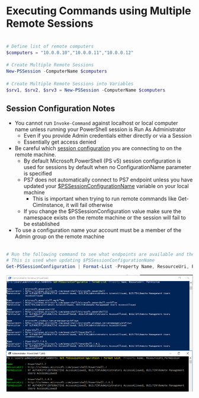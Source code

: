 # Executing Commands using Multiple Remote Sessions

```powershell

# Define list of remote computers
$computers = "10.0.0.10","10.0.0.11","10.0.0.12"

# Create Multiple Remote Sessions
New-PSSession -ComputerName $computers

# Create Multiple Remote Sessions into Variables
$srv1, $srv2, $srv3 = New-PSSession -ComputerName $computers

```

## Session Configuration Notes

- You cannot run `Invoke-Command` against localhost or local computer name unless running your PowerShell session is Run As Administrator
  - Even if you provide Admin credentials either directly or via a Session
  - Essentially get access denied
- Be careful which [session configuration](https://learn.microsoft.com/en-us/powershell/module/microsoft.powershell.core/about/about_session_configurations?view=powershell-7.4) you are connecting to on the remote machine.
  - By default Microsoft.PowerShell (PS v5) session configuration is used for sessions by default when no ConfigurationName parameter is specified
  - PS7 does not automatically connect to PS7 endpoint unless you have updated your [$PSSessionConfigurationName](https://learn.microsoft.com/en-us/powershell/module/microsoft.powershell.core/about/about_preference_variables?view=powershell-7.4#pssessionconfigurationname) variable on your local machine
    - This is important when trying to run remote commands like Get-CimInstance, it will fail otherwise
  - If you change the $PSSessionConfiguration value make sure the namespace exists on the remote machine or the session will fail to be established
- To use a configuration name your account must be a member of the Admin group on the remote machine

```powershell

# Run the following command to see what endpoints are available and their ResourceUrl
# This is used when updating $PSSessionConfigurationName
Get-PSSessionConfiguration | Format-List -Property Name, ResourceUri, Permission

```

![alt text](pssession-config-details.png)

